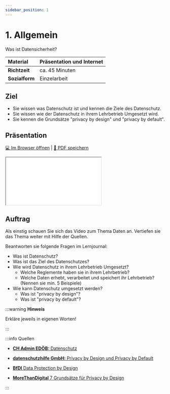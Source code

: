 ```yaml
---
sidebar_position: 1
---
```


# 1. Allgemein

Was ist Datensicherheit?

| **Material**   | Präsentation und Internet                     |
| :------------- | :-------------------------------------------- |
| **Richtzeit**  | ca. 45 Minuten                                |
| **Sozialform** | Einzelarbeit                                  |

## Ziel

* Sie wissen was Datenschutz ist und kennen die Ziele des Datenschutz.
* Sie wissen wie der Datenschutz in ihrem Lehrbetrieb Umgesetzt wird.
* Sie kennen die Grundsätze "privacy by design" und "privacy by default".

<!---
## Video

[![IMAGE ALT TEXT HERE](https://via.placeholder.com/600x400)](https://www.youtube.com/watch?v=k1BneeJTDcU&ab_channel=boburnham)
--->

## Präsentation

[:computer: Im Browser öffnen](pathname:///slides/11_datenschutz/01_allgemein) | [:floppy_disk: PDF speichern](pathname:///slides/11_datenschutz/01_allgemein)

<iframe src="/bbzbl-modul-231/slides/11_datenschutz/01_allgemein"></iframe>

## Auftrag

Als einstig schauen Sie sich das Video zum Thema Daten an. Vertiefen sie das Thema weiter mit Hilfe der Quellen.

Beantworten sie folgende Fragen im Lernjournal:

- Was ist Datenschutz?
- Was ist das Ziel des Datenschutzes?
- Wie wird Datenschutz in ihrem Lehrbetrieb Umgesetzt?
  - Welche Reglemente haben sie in ihrem Lehrbetrieb?
  - Welche Daten erhebt, verarbeitet und speichert ihr Lehrbetrieb? (Nennen sie min. 5 Beispiele)
- Wie kann Datenschutz umgesetzt werden?
  - Was ist "privacy by design"?
  - Was ist "privacy by default"?

:::warning **Hinweis**

Erkläre jeweils in eigenen Worten!

:::

:::info Quellen

- [**CH Admin EDÖB:** Datenschutz](https://www.edoeb.admin.ch/edoeb/de/home/datenschutz/ueberblick/datenschutz.html)

- [**datenschutzhilfe GmbH:** Privacy by Design und Privacy by Default](https://www.datenschutzhilfe.ch/privacy-by-design-und-privacy-by-default/)

- [**BfDI** Data Protection by Design](https://www.bfdi.bund.de/DE/Fachthemen/Inhalte/Technik/DPbD.html#:~:text=Wird%20der%20Datenschutz%20bereits%20bei,%E2%80%9C%20(Datenschutz%20durch%20Technikgestaltung).)

- [**MoreThanDigital** 7 Grundsätze für Privacy by Design](https://morethandigital.info/7-grundsaetze-fuer-privacy-by-design-verbessern-sie-ihre-einhaltung-des-datenschutzes/)

:::
